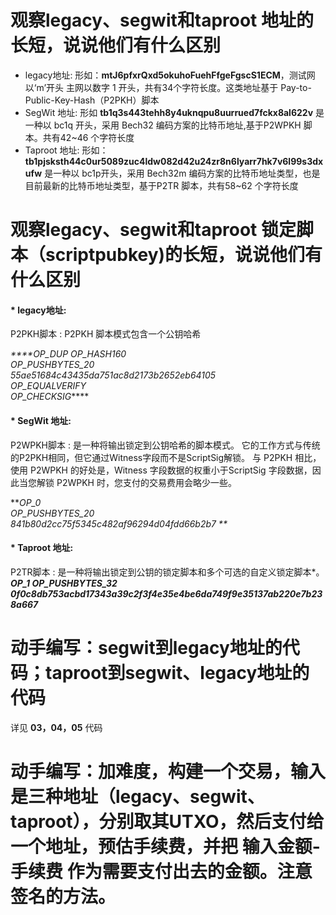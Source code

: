 # 观察legacy、segwit和taproot 地址的⻓短，说说他们有什么区别

* legacy地址: 形如：**mtJ6pfxrQxd5okuhoFuehFfgeFgscS1ECM**，测试网以‘m’开头 主网以数字 1 开头，共有34个字符长度。这类地址基于 Pay-to-Public-Key-Hash（P2PKH）脚本
* SegWit 地址: 形如 **tb1q3s443tehh8y4uknqpu8uurrued7fckx8al622v**  是一种以 bc1q 开头，采用 Bech32 编码方案的比特币地址,基于P2WPKH 脚本。共有42~46 个字符长度
* Taproot 地址: 形如：**tb1pjsksth44c0ur5089zuc4ldw082d42u24zr8n6lyarr7hk7v6l99s3dxufw** 是一种以 bc1p开头，采用 Bech32m 编码方案的比特币地址类型，也是目前最新的比特币地址类型，基于P2TR 脚本，共有58~62 个字符长度


# 观察legacy、segwit和taproot 锁定脚本（scriptpubkey)的⻓短，说说他们有什么区别

#### * legacy地址:

  P2PKH脚本 :  P2PKH 脚本模式包含一个公钥哈希
  
  
  _****OP_DUP
  OP_HASH160   
  OP_PUSHBYTES_20   
   55ae51684c43435da751ac8d2173b2652eb64105  
  OP_EQUALVERIFY   
   OP_CHECKSIG_****  


#### * SegWit 地址:   
  P2WPKH脚本 :  是一种将输出锁定到公钥哈希的脚本模式。 它的工作方式与传统的P2PKH相同，但它通过Witness字段而不是ScriptSig解锁。 与 P2PKH 相比，使用 P2WPKH 的好处是，Witness 字段数据的权重小于ScriptSig 字段数据，因此当您解锁 P2WPKH 时，您支付的交易费用会略少一些。
 
**_OP_0  
 OP_PUSHBYTES_20  
 841b80d2cc75f5345c482af96294d04fdd66b2b7  **_

#### * Taproot 地址:

P2TR脚本 : 是一种将输出锁定到公钥的锁定脚本和多个可选的自定义锁定脚本*。
**_OP_1 
OP_PUSHBYTES_32 
0f0c8db753acbd17343a39c2f3f4e35e4be6da749f9e35137ab220e7b238a667_**


# 动⼿编写：segwit到legacy地址的代码；taproot到segwit、legacy地址的代码

详见 **03，04，05** 代码


# 动⼿编写：加难度，构建⼀个交易，输⼊是三种地址（legacy、segwit、taproot），分别取其UTXO，然后⽀付给⼀个地址，预估⼿续费，并把 输⼊⾦额-⼿续费 作为需要⽀付出去的⾦额。注意签名的⽅法。
